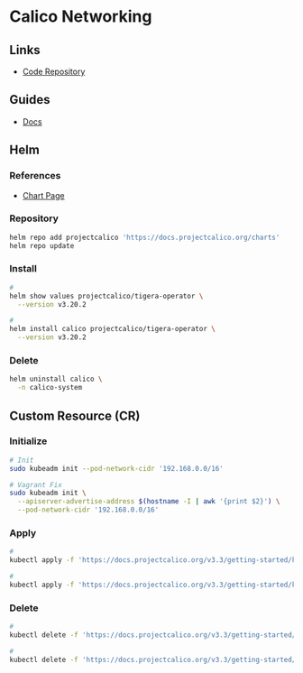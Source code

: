 # Calico Networking

## Links

- [Code Repository](https://github.com/projectcalico/cni-plugin)

## Guides

- [Docs](https://docs.projectcalico.org/getting-started/kubernetes/helm)

## Helm

### References

- [Chart Page](https://docs.projectcalico.org/getting-started/kubernetes/helm)

### Repository

```sh
helm repo add projectcalico 'https://docs.projectcalico.org/charts'
helm repo update
```

### Install

```sh
#
helm show values projectcalico/tigera-operator \
  --version v3.20.2

#
helm install calico projectcalico/tigera-operator \
  --version v3.20.2
```

### Delete

```sh
helm uninstall calico \
  -n calico-system
```

## Custom Resource (CR)

### Initialize

```sh
# Init
sudo kubeadm init --pod-network-cidr '192.168.0.0/16'

# Vagrant Fix
sudo kubeadm init \
  --apiserver-advertise-address $(hostname -I | awk '{print $2}') \
  --pod-network-cidr '192.168.0.0/16'
```

### Apply

```sh
#
kubectl apply -f 'https://docs.projectcalico.org/v3.3/getting-started/kubernetes/installation/hosted/rbac-kdd.yaml'

#
kubectl apply -f 'https://docs.projectcalico.org/v3.3/getting-started/kubernetes/installation/hosted/kubernetes-datastore/calico-networking/1.7/calico.yaml'
```

### Delete

```sh
#
kubectl delete -f 'https://docs.projectcalico.org/v3.3/getting-started/kubernetes/installation/hosted/rbac-kdd.yaml'

#
kubectl delete -f 'https://docs.projectcalico.org/v3.3/getting-started/kubernetes/installation/hosted/kubernetes-datastore/calico-networking/1.7/calico.yaml'
```
